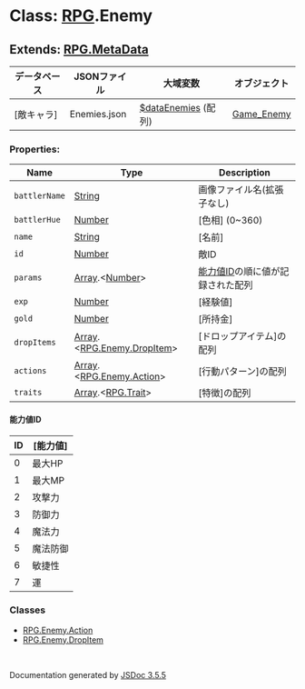 # Class: [RPG](RPG.md).Enemy

## Extends: [RPG.MetaData](RPG.MetaData.md) 

| データベース| JSONファイル | 大域変数 | オブジェクト |
| --- | --- | --- | --- |
| [敵キャラ] | Enemies.json | [$dataEnemies](global.md#dataenemies-arrayrpgenemy) (配列) | [Game_Enemy](Game_Enemy.md) |


### Properties:

| Name | Type | Description |
| --- | --- | --- |
| `battlerName` | [String](String.md) | 画像ファイル名(拡張子なし) |
| `battlerHue` | [Number](Number.md) | [色相] \(0~360) |
| `name` | [String](String.md) | [名前] |
| `id` | [Number](Number.md) | 敵ID |
| `params` | [Array](Array.md).&lt;[Number](Number.md)&gt; | [能力値ID](RPG.Enemy.md#能力値id)の順に値が記録された配列 |
| `exp` | [Number](Number.md) | [経験値] |
| `gold` | [Number](Number.md) | [所持金] |
| `dropItems` | [Array](Array.md).<[RPG.Enemy.DropItem](RPG.Enemy.DropItem.md)> | [ドロップアイテム]の配列 |
| `actions` | [Array](Array.md).<[RPG.Enemy.Action](RPG.Enemy.Action.md)> | [行動パターン]の配列 |
| `traits` | [Array](Array.md).<[RPG.Trait](RPG.Trait.md)> | [特徴]の配列 |

#### 能力値ID

| ID | [能力値] |
| --- | --- |
| 0 | 最大HP |
| 1 | 最大MP |
| 2 | 攻撃力 |
| 3 | 防御力 |
| 4 | 魔法力 |
| 5 | 魔法防御 |
| 6 | 敏捷性 |
| 7 | 運 |


### Classes

* [RPG.Enemy.Action](RPG.Enemy.Action.md)
* [RPG.Enemy.DropItem](RPG.Enemy.DropItem.md)

 <br>

  Documentation generated by [JSDoc 3.5.5](https://github.com/jsdoc3/jsdoc)
